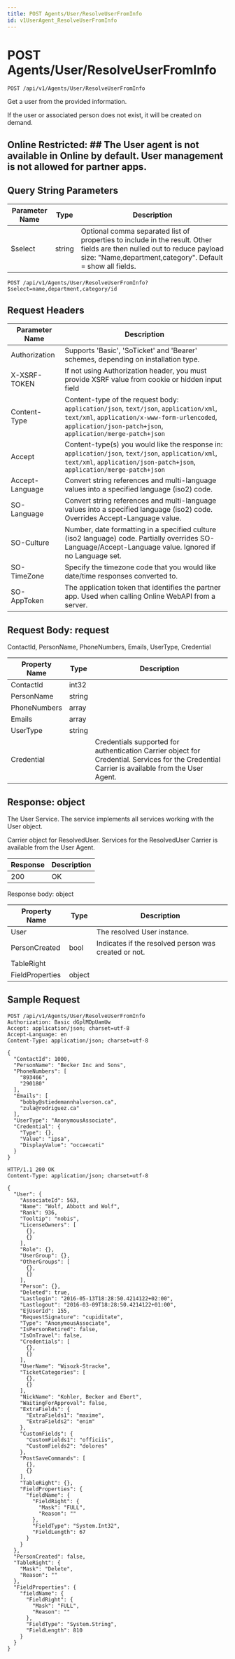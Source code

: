 ```yaml
---
title: POST Agents/User/ResolveUserFromInfo
id: v1UserAgent_ResolveUserFromInfo
---
```


# POST Agents/User/ResolveUserFromInfo

```http
POST /api/v1/Agents/User/ResolveUserFromInfo
```

Get a user from the provided information.

If the user or associated person does not exist, it will be created on demand.


## Online Restricted: ## The User agent is not available in Online by default. User management is not allowed for partner apps.





## Query String Parameters

| Parameter Name | Type |  Description |
|----------------|------|--------------|
| $select | string |  Optional comma separated list of properties to include in the result. Other fields are then nulled out to reduce payload size: "Name,department,category". Default = show all fields. |

```http
POST /api/v1/Agents/User/ResolveUserFromInfo?$select=name,department,category/id
```


## Request Headers

| Parameter Name | Description |
|----------------|-------------|
| Authorization  | Supports 'Basic', 'SoTicket' and 'Bearer' schemes, depending on installation type. |
| X-XSRF-TOKEN   | If not using Authorization header, you must provide XSRF value from cookie or hidden input field |
| Content-Type | Content-type of the request body: `application/json`, `text/json`, `application/xml`, `text/xml`, `application/x-www-form-urlencoded`, `application/json-patch+json`, `application/merge-patch+json` |
| Accept         | Content-type(s) you would like the response in: `application/json`, `text/json`, `application/xml`, `text/xml`, `application/json-patch+json`, `application/merge-patch+json` |
| Accept-Language | Convert string references and multi-language values into a specified language (iso2) code. |
| SO-Language | Convert string references and multi-language values into a specified language (iso2) code. Overrides Accept-Language value. |
| SO-Culture | Number, date formatting in a specified culture (iso2 language) code. Partially overrides SO-Language/Accept-Language value. Ignored if no Language set. |
| SO-TimeZone | Specify the timezone code that you would like date/time responses converted to. |
| SO-AppToken | The application token that identifies the partner app. Used when calling Online WebAPI from a server. |

## Request Body: request  

ContactId, PersonName, PhoneNumbers, Emails, UserType, Credential 

| Property Name | Type |  Description |
|----------------|------|--------------|
| ContactId | int32 |  |
| PersonName | string |  |
| PhoneNumbers | array |  |
| Emails | array |  |
| UserType | string |  |
| Credential |  | Credentials supported for authentication <para /> Carrier object for Credential. Services for the Credential Carrier is available from the <see cref="T:SuperOffice.CRM.Services.IUserAgent">User Agent</see>. |


## Response: object

The User Service. The service implements all services working with the User object.



Carrier object for ResolvedUser.
Services for the ResolvedUser Carrier is available from the <see cref="T:SuperOffice.CRM.Services.IUserAgent">User Agent</see>.

| Response | Description |
|----------------|-------------|
| 200 | OK |

Response body: object

| Property Name | Type |  Description |
|----------------|------|--------------|
| User |  | The resolved User instance. |
| PersonCreated | bool | Indicates if the resolved person was created or not. |
| TableRight |  |  |
| FieldProperties | object |  |

## Sample Request

```http!
POST /api/v1/Agents/User/ResolveUserFromInfo
Authorization: Basic dGplMDpUamUw
Accept: application/json; charset=utf-8
Accept-Language: en
Content-Type: application/json; charset=utf-8

{
  "ContactId": 1000,
  "PersonName": "Becker Inc and Sons",
  "PhoneNumbers": [
    "893466",
    "290180"
  ],
  "Emails": [
    "bobby@stiedemannhalvorson.ca",
    "zula@rodriguez.ca"
  ],
  "UserType": "AnonymousAssociate",
  "Credential": {
    "Type": {},
    "Value": "ipsa",
    "DisplayValue": "occaecati"
  }
}
```

```http_
HTTP/1.1 200 OK
Content-Type: application/json; charset=utf-8

{
  "User": {
    "AssociateId": 563,
    "Name": "Wolf, Abbott and Wolf",
    "Rank": 936,
    "Tooltip": "nobis",
    "LicenseOwners": [
      {},
      {}
    ],
    "Role": {},
    "UserGroup": {},
    "OtherGroups": [
      {},
      {}
    ],
    "Person": {},
    "Deleted": true,
    "Lastlogin": "2016-05-13T18:28:50.4214122+02:00",
    "Lastlogout": "2016-03-09T18:28:50.4214122+01:00",
    "EjUserId": 155,
    "RequestSignature": "cupiditate",
    "Type": "AnonymousAssociate",
    "IsPersonRetired": false,
    "IsOnTravel": false,
    "Credentials": [
      {},
      {}
    ],
    "UserName": "Wisozk-Stracke",
    "TicketCategories": [
      {},
      {}
    ],
    "NickName": "Kohler, Becker and Ebert",
    "WaitingForApproval": false,
    "ExtraFields": {
      "ExtraFields1": "maxime",
      "ExtraFields2": "enim"
    },
    "CustomFields": {
      "CustomFields1": "officiis",
      "CustomFields2": "dolores"
    },
    "PostSaveCommands": [
      {},
      {}
    ],
    "TableRight": {},
    "FieldProperties": {
      "fieldName": {
        "FieldRight": {
          "Mask": "FULL",
          "Reason": ""
        },
        "FieldType": "System.Int32",
        "FieldLength": 67
      }
    }
  },
  "PersonCreated": false,
  "TableRight": {
    "Mask": "Delete",
    "Reason": ""
  },
  "FieldProperties": {
    "fieldName": {
      "FieldRight": {
        "Mask": "FULL",
        "Reason": ""
      },
      "FieldType": "System.String",
      "FieldLength": 810
    }
  }
}
```